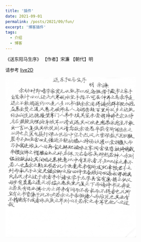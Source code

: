 ```yaml
---
title: '插件'
date: 2021-09-01
permalink: /posts/2021/09/fun/
excerpt: '博客插件'
tags:
  - 介绍
  - 博客 
---
```


《送东阳马生序》      【作者】宋濂    【朝代】明

请参考 [live2D](http://lostagex.github.io/live2d/sdymsx.html)

<table border="0">
<tr>
  <img style="float:middle" src='/images/sdymsx.jpg' height="500" width="408"> 
 </tr>

</table>